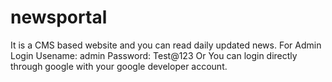 # newsportal
It is a CMS based website and you can read daily updated news.
For Admin Login 
Usename: admin
Password: Test@123
Or 
You can login directly through google with your google developer account.
